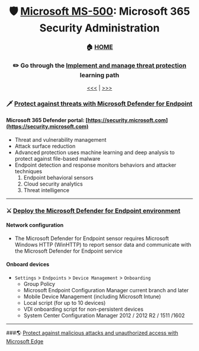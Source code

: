 <div align="center">

# 🛡️ [Microsoft MS-500](ms-500-index.md): Microsoft 365 Security Administration
### 🏠 [HOME](README.md)
### ✏️ Go through the [Implement and manage threat protection](https://learn.microsoft.com/en-gb/training/paths/implement-manage-threat-protection/) learning path

[<<<](ms-500-part1.md) | [>>>](ms-500-part3.md)
      
</div>


### 🗡️ [Protect against threats with Microsoft Defender for Endpoint](https://learn.microsoft.com/en-gb/training/modules/m365-security-threat-protect/)
####  Microsoft 365 Defender portal: [https://security.microsoft.com](https://security.microsoft.com)
+ Threat and vulnerability management
+ Attack surface reduction
+ Advanced protection uses machine learning and deep analysis to protect against file-based malware
+ Endpoint detection and response monitors behaviors and attacker techniques
    1. Endpoint behavioral sensors
    2. Cloud security analytics
    3. Threat intelligence

      
- - -


### ⚔️ [Deploy the Microsoft Defender for Endpoint environment](https://learn.microsoft.com/en-us/training/modules/deploy-microsoft-defender-for-endpoints-environment/)
#### Network configuration
+ The Microsoft Defender for Endpoint sensor requires Microsoft Windows HTTP (WinHTTP) to report sensor data and communicate with the Microsoft Defender for Endpoint service
#### Onboard devices
+ `Settings` > `Endpoints` > `Device Management` > `Onboarding`
    + Group Policy
    + Microsoft Endpoint Configuration Manager current branch and later
    + Mobile Device Management (including Microsoft Intune)
    + Local script (for up to 10 devices)
    + VDI onboarding script for non-persistent devices
    + System Center Configuration Manager 2012 / 2012 R2 / 1511 /1602

- - -

###🌎 [Protect against malicious attacks and unauthorized access with Microsoft Edge](https://learn.microsoft.com/en-gb/training/modules/protect-against-malicious-attacks-unauthorized-access-with-microsoft-edge/)
